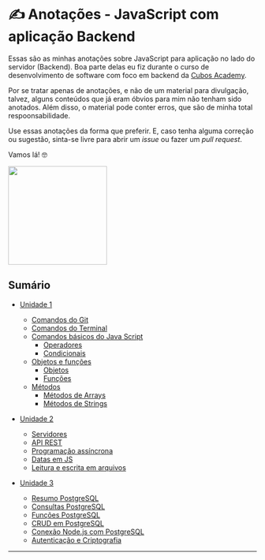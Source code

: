 # ✍️ Anotações - JavaScript com aplicação Backend

Essas são as minhas anotações sobre JavaScript para aplicação no lado do servidor (Backend). Boa parte delas eu fiz durante o curso de desenvolvimento de software com foco em backend da [Cubos Academy](https://cubos.academy/cursos/desenvolvimento-de-software). 

Por se tratar apenas de anotações, e não de um material para divulgação, talvez, alguns conteúdos que já eram óbvios para mim não tenham sido anotados. Além disso, o material pode conter erros, que são de minha total respoonsabilidade. 

Use essas anotações da forma que preferir. E, caso tenha alguma correção ou sugestão, sinta-se livre para abrir um *issue* ou fazer um *pull request*. 

Vamos lá!  🤓

<img align="center" width="200px" src="https://media.tenor.com/rkY5QA5c3VAAAAAC/gato-digitando.gif">



## Sumário

- [Unidade 1](./Unidade-1/)
  - [Comandos do Git](./Unidade-1/00_comandos_do_git.md/) 
  - [Comandos do Terminal](./Unidade-1/00_comandos_do_terminal.md/)
  - [Comandos básicos do Java Script](./Unidade-1/01_comandos_basico_JavaScript.md/#operadores) 
     - [Operadores](./Unidade-1/01_comandos_basico_JavaScript.md/#operadores) 
     - [Condicionais](./Unidade-1/01_comandos_basico_JavaScript.md/#condicionais)      
  - [Objetos e funções](./Unidade-1/02_objetos_e_funcoes.md/)
    - [Objetos](./Unidade-1/02_objetos_e_funcoes.md/#objetos)
    - [Funções](./Unidade-1/02_objetos_e_funcoes.md/#funções)    
  - [Métodos](./Unidade-1/03_metodos.md/)
    - [Métodos de Arrays](./Unidade-1/03_metodos.md/#métodos-de-arrays)
    - [Métodos de Strings](./Unidade-1/03_metodos.md/#métodos-de-string)    

  
- [Unidade 2](./Unidade-2/)
  - [Servidores](./Unidade-2/01_servidor.md/)
  - [API REST](./Unidade-2/02_API.md/)
  - [Programação assíncrona](./Unidade-2/03_programacao_assincrona.md/)
  - [Datas em JS](./Unidade-2/04_datas_em_JS.md)
  - [Leitura e escrita em arquivos](./Unidade-2/05_leitura_e_escrita_em_arquivo.md)

- [Unidade 3](./Unidade-3/)
  - [Resumo PostgreSQL](./Unidade-3/01_resumo_banco_de_dados_postgreSQL.md)
  - [Consultas PostgreSQL](./Unidade-3/02_consultas_postgre_SQL.md)
  - [Funções PostgreSQL](./Unidade-3/03_funcoes_PostgreSQL.md)
  - [CRUD em PostgreSQL](./Unidade-3/04_CRUD_PostgreSQL.md)
  - [Conexão Node.js com PostgreSQL](./Unidade-3/05_conexao_node_postgre.md)
  - [Autenticação e Criptografia](./Unidade-3/06_autenticacao_e_criptografia.md)

-----
